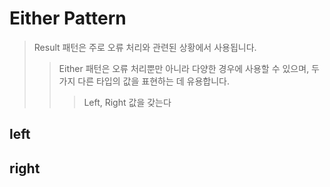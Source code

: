 # Either Pattern

> Result 패턴은 주로 오류 처리와 관련된 상황에서 사용됩니다.
>
> > Either 패턴은 오류 처리뿐만 아니라 다양한 경우에 사용할 수 있으며, 두 가지 다른 타입의 값을 표현하는 데 유용합니다.
> >
> > > Left, Right 값을 갖는다

## left

## right
